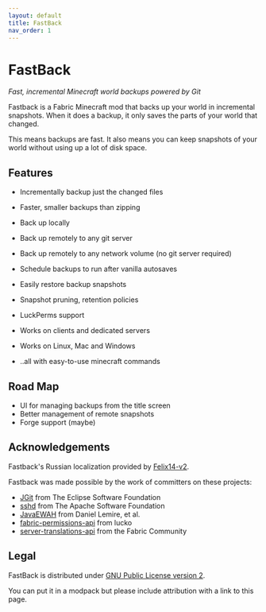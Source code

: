 ```yaml
---
layout: default
title: FastBack
nav_order: 1
---
```


# FastBack
*Fast, incremental Minecraft world backups powered by Git*

Fastback is a Fabric Minecraft mod that backs up your world in incremental snapshots.  When it does a backup,
it only saves the parts of your world that changed.  

This means backups are fast.  It also means you can keep snapshots of your world without using up a lot
of disk space.

## Features

* Incrementally backup just the changed files
* Faster, smaller backups than zipping
* Back up locally
* Back up remotely to any git server
* Back up remotely to any network volume (no git server required)
* Schedule backups to run after vanilla autosaves
* Easily restore backup snapshots
* Snapshot pruning, retention policies
* LuckPerms support
* Works on clients and dedicated servers
* Works on Linux, Mac and Windows

* ..all with easy-to-use minecraft commands


## Road Map
* UI for managing backups from the title screen
* Better management of remote snapshots
* Forge support (maybe)

## Acknowledgements

Fastback's Russian localization provided by [Felix14-v2](https://github.com/Felix14-v2).

Fastback was made possible by the work of committers on these projects:
* [JGit](https://www.eclipse.org/jgit/) from The Eclipse Software Foundation
* [sshd](https://mina.apache.org/sshd-project/) from The Apache Software Foundation
* [JavaEWAH](https://github.com/lemire/javaewah) from Daniel Lemire, et al.
* [fabric-permissions-api](https://github.com/lucko/fabric-permissions-api) from lucko
* [server-translations-api](https://github.com/NucleoidMC/Server-Translations) from the Fabric Community

## Legal
 
FastBack is distributed under [GNU Public License version 2](https://github.com/pcal43/fastback/blob/main/LICENSE). 

You can put it in a modpack but please include attribution with a link to this page.
